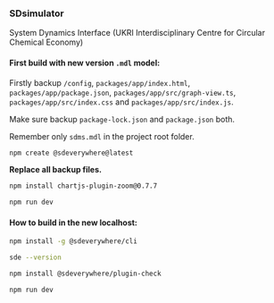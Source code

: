 ### SDsimulator
System Dynamics Interface (UKRI Interdisciplinary Centre for Circular Chemical Economy)

#### First build with new version `.mdl` model:

Firstly backup `/config`, `packages/app/index.html`, `packages/app/package.json`, `packages/app/src/graph-view.ts`, `packages/app/src/index.css` and `packages/app/src/index.js`.

Make sure backup `package-lock.json` and `package.json` both.

Remember only `sdms.mdl` in the project root folder.

```bash
npm create @sdeverywhere@latest
```

**Replace all backup files.**

```bash
npm install chartjs-plugin-zoom@0.7.7
```

```bash
npm run dev
```

#### How to build in the new localhost:

```bash
npm install -g @sdeverywhere/cli
```

```bash
sde --version
```

```bash
npm install @sdeverywhere/plugin-check
```

```bash
npm run dev
```
